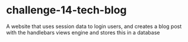 # challenge-14-tech-blog
A website that uses session data to login users, and creates a blog post with the handlebars views engine and stores this in a database
